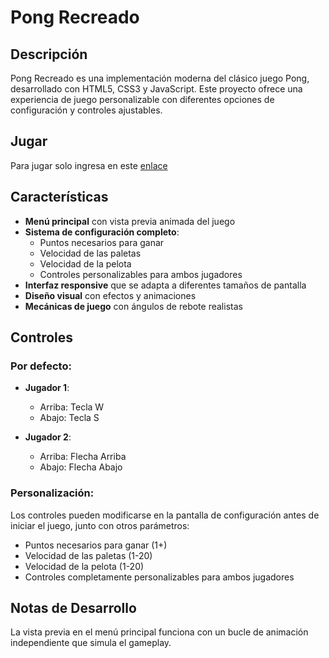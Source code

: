 # Pong Recreado

## Descripción

Pong Recreado es una implementación moderna del clásico juego Pong, desarrollado con HTML5, CSS3 y JavaScript. Este proyecto ofrece una experiencia de juego personalizable con diferentes opciones de configuración y controles ajustables.

## Jugar

Para jugar solo ingresa en este [enlace](https://diegocastillovasquez.github.io/Pong-Recreado)

## Características

- **Menú principal** con vista previa animada del juego
- **Sistema de configuración completo**:
  - Puntos necesarios para ganar
  - Velocidad de las paletas
  - Velocidad de la pelota
  - Controles personalizables para ambos jugadores
- **Interfaz responsive** que se adapta a diferentes tamaños de pantalla
- **Diseño visual** con efectos y animaciones
- **Mecánicas de juego** con ángulos de rebote realistas

## Controles

### Por defecto:
- **Jugador 1**:
  - Arriba: Tecla W
  - Abajo: Tecla S

- **Jugador 2**:
  - Arriba: Flecha Arriba
  - Abajo: Flecha Abajo

### Personalización:

Los controles pueden modificarse en la pantalla de configuración antes de iniciar el juego, junto con otros parámetros:

- Puntos necesarios para ganar (1+)
- Velocidad de las paletas (1-20)
- Velocidad de la pelota (1-20)
- Controles completamente personalizables para ambos jugadores

## Notas de Desarrollo

La vista previa en el menú principal funciona con un bucle de animación independiente que simula el gameplay.